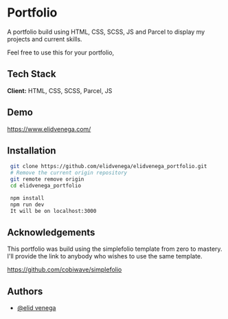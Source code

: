 # Portfolio

A portfolio build using HTML, CSS, SCSS, JS and Parcel to
display my projects and current skills.

Feel free to use this for your portfolio,

## Tech Stack

**Client:** HTML, CSS, SCSS, Parcel, JS

## Demo

https://www.elidvenega.com/

## Installation

```bash
 git clone https://github.com/elidvenega/elidvenega_portfolio.git
 # Remove the current origin repository
 git remote remove origin
 cd elidvenega_portfolio

```

```bash
 npm install
 npm run dev
 It will be on localhost:3000
```

## Acknowledgements

This portfolio was build using the simplefolio template from
zero to mastery. I'll provide the link to anybody who wishes to use
the same template.

https://github.com/cobiwave/simplefolio

## Authors

- [@elid venega](https://github.com/elidvenega)
